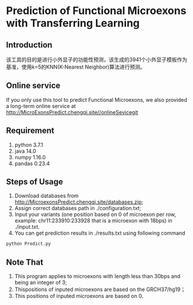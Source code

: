 # Prediction of Functional Microexons with Transferring Learning

## Introduction
该工具的目的是进行小外显子的功能性预测，该生成的3941个小外显子模板作为基准，使用*k*=5的KNN(K-Nearest Neighbor)算法进行预测。

## Online service
If you only use this tool to predict Functional Microexons, we also provided a long-term online service at http://MicroExonsPredict.chengqi.site//onlineSevicegit 

## Requirement
1. python 3.7.1
2. java 14.0
3. numpy 1.16.0
4. pandas 0.23.4

## Steps of Usage
1. Download databases from http://MicroexonsPredict.chengqi.site/databases.zip;
2. Assign correct databases path in ./configuration.txt;
3. Input your variants (one position based on 0 of microexon per row, example: chr11:233910:233928 that is a microexon with 18bps) in ./input.txt.
4. You can get prediction results in ./results.txt using following command
 ```bash
python Predict.py
``` 

## Note That
1. This program applies to microexons with length less than 30bps and being an integer of 3;
2. Thispositions of inputed microexons are  based on the GRCH37/hg19；
3. This positions of inputed microexons are based on 0.

